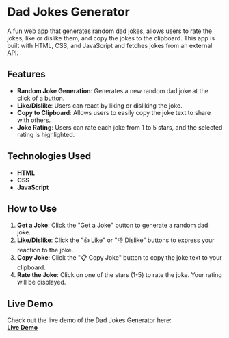 # Dad Jokes Generator

A fun web app that generates random dad jokes, allows users to rate the jokes, like or dislike them, and copy the jokes to the clipboard. This app is built with HTML, CSS, and JavaScript and fetches jokes from an external API.

## Features

- **Random Joke Generation**: Generates a new random dad joke at the click of a button.
- **Like/Dislike**: Users can react by liking or disliking the joke.
- **Copy to Clipboard**: Allows users to easily copy the joke text to share with others.
- **Joke Rating**: Users can rate each joke from 1 to 5 stars, and the selected rating is highlighted.

## Technologies Used

- **HTML**
- **CSS**
- **JavaScript**

## How to Use

1. **Get a Joke**: Click the "Get a Joke" button to generate a random dad joke.
2. **Like/Dislike**: Click the "👍 Like" or "👎 Dislike" buttons to express your reaction to the joke.
3. **Copy Joke**: Click the "📋 Copy Joke" button to copy the joke text to your clipboard.
4. **Rate the Joke**: Click on one of the stars (1-5) to rate the joke. Your rating will be displayed.

## Live Demo

Check out the live demo of the Dad Jokes Generator here:  
[**Live Demo**](https://jokes-generator-sufiyan.netlify.app/)  


